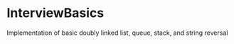 InterviewBasics
===============

Implementation of basic doubly linked list, queue, stack, and string reversal
